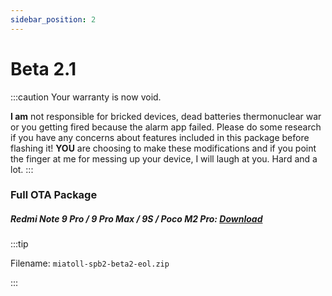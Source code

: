 ```yaml
---
sidebar_position: 2
---
```


# Beta 2.1 #

:::caution
Your warranty is now void.

**I am** not responsible for bricked devices, dead batteries
thermonuclear war or you getting fired because the alarm app failed. Please
do some research if you have any concerns about features included in this package
before flashing it! **YOU** are choosing to make these modifications and if
you point the finger at me for messing up your device, I will laugh at you. Hard and a lot.
:::



### Full OTA Package ###

##### Redmi Note 9 Pro / 9 Pro Max / 9S / Poco M2 Pro: [Download](https://www.pling.com/p/1512845/startdownload?file_id=1624670764&file_name=miatoll-spb2-beta2-eol.zip&file_type=application/zip&file_size=2237283240) #####

:::tip

Filename: `miatoll-spb2-beta2-eol.zip`

:::